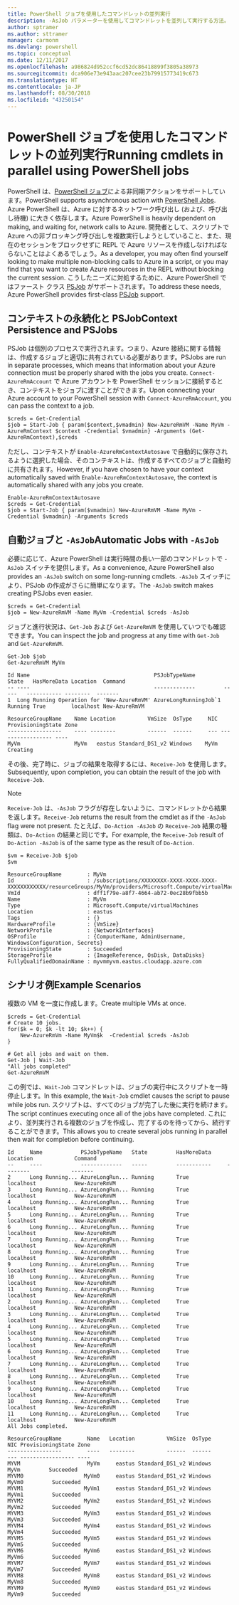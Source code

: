 ```yaml
---
title: PowerShell ジョブを使用したコマンドレットの並列実行
description: -AsJob パラメーターを使用してコマンドレットを並列して実行する方法。
author: sptramer
ms.author: sttramer
manager: carmonm
ms.devlang: powershell
ms.topic: conceptual
ms.date: 12/11/2017
ms.openlocfilehash: a986824d952ccf6cd52dc86418899f3805a38973
ms.sourcegitcommit: dca906e73e943aac207cee23b79915773419c673
ms.translationtype: HT
ms.contentlocale: ja-JP
ms.lasthandoff: 08/30/2018
ms.locfileid: "43250154"
---
```

# <a name="running-cmdlets-in-parallel-using-powershell-jobs"></a><span data-ttu-id="0267a-103">PowerShell ジョブを使用したコマンドレットの並列実行</span><span class="sxs-lookup"><span data-stu-id="0267a-103">Running cmdlets in parallel using PowerShell jobs</span></span>

<span data-ttu-id="0267a-104">PowerShell は、[PowerShell ジョブ](/powershell/module/microsoft.powershell.core/about/about_jobs)による非同期アクションをサポートしています。</span><span class="sxs-lookup"><span data-stu-id="0267a-104">PowerShell supports asynchronous action with [PowerShell Jobs](/powershell/module/microsoft.powershell.core/about/about_jobs).</span></span>
<span data-ttu-id="0267a-105">Azure PowerShell は、Azure に対するネットワーク呼び出し (および、呼び出し待機) に大きく依存します。</span><span class="sxs-lookup"><span data-stu-id="0267a-105">Azure PowerShell is heavily dependent on making, and waiting for, network calls to Azure.</span></span> <span data-ttu-id="0267a-106">開発者として、スクリプトで Azure への非ブロッキング呼び出しを複数実行しようとしていること、また、現在のセッションをブロックせずに REPL で Azure リソースを作成しなければならないことはよくあるでしょう。</span><span class="sxs-lookup"><span data-stu-id="0267a-106">As a developer, you may often find yourself looking to make multiple non-blocking calls to Azure in a script, or you may find that you want to create Azure resources in the REPL without blocking the current session.</span></span> <span data-ttu-id="0267a-107">こうしたニーズに対処するために、Azure PowerShell ではファースト クラス [PSJob](/powershell/module/microsoft.powershell.core/about/about_jobs) がサポートされます。</span><span class="sxs-lookup"><span data-stu-id="0267a-107">To address these needs, Azure PowerShell provides first-class [PSJob](/powershell/module/microsoft.powershell.core/about/about_jobs) support.</span></span>

## <a name="context-persistence-and-psjobs"></a><span data-ttu-id="0267a-108">コンテキストの永続化と PSJob</span><span class="sxs-lookup"><span data-stu-id="0267a-108">Context Persistence and PSJobs</span></span>

<span data-ttu-id="0267a-109">PSJob は個別のプロセスで実行されます。つまり、Azure 接続に関する情報は、作成するジョブと適切に共有されている必要があります。</span><span class="sxs-lookup"><span data-stu-id="0267a-109">PSJobs are run in separate processes, which means that information about your Azure connection must be properly shared with the jobs you create.</span></span> <span data-ttu-id="0267a-110">`Connect-AzureRmAccount` で Azure アカウントを PowerShell セッションに接続するとき、コンテキストをジョブに渡すことができます。</span><span class="sxs-lookup"><span data-stu-id="0267a-110">Upon connecting your Azure account to your PowerShell session with `Connect-AzureRmAccount`, you can pass the context to a job.</span></span>

```azurepowershell-interactive
$creds = Get-Credential
$job = Start-Job { param($context,$vmadmin) New-AzureRmVM -Name MyVm -AzureRmContext $context -Credential $vmadmin} -Arguments (Get-AzureRmContext),$creds
```

<span data-ttu-id="0267a-111">ただし、コンテキストが `Enable-AzureRmContextAutosave` で自動的に保存されるように選択した場合、そのコンテキストは、作成するすべてのジョブと自動的に共有されます。</span><span class="sxs-lookup"><span data-stu-id="0267a-111">However, if you have chosen to have your context automatically saved with `Enable-AzureRmContextAutosave`, the context is automatically shared with any jobs you create.</span></span>

```azurepowershell-interactive
Enable-AzureRmContextAutosave
$creds = Get-Credential
$job = Start-Job { param($vmadmin) New-AzureRmVM -Name MyVm -Credential $vmadmin} -Arguments $creds
```

## <a name="automatic-jobs-with--asjob"></a><span data-ttu-id="0267a-112">自動ジョブと `-AsJob`</span><span class="sxs-lookup"><span data-stu-id="0267a-112">Automatic Jobs with `-AsJob`</span></span>

<span data-ttu-id="0267a-113">必要に応じて、Azure PowerShell は実行時間の長い一部のコマンドレットで `-AsJob` スイッチを提供します。</span><span class="sxs-lookup"><span data-stu-id="0267a-113">As a convenience, Azure PowerShell also provides an `-AsJob` switch on some long-running cmdlets.</span></span>
<span data-ttu-id="0267a-114">`-AsJob` スイッチにより、PSJob の作成がさらに簡単になります。</span><span class="sxs-lookup"><span data-stu-id="0267a-114">The `-AsJob` switch makes creating PSJobs even easier.</span></span>

```azurepowershell-interactive
$creds = Get-Credential
$job = New-AzureRmVM -Name MyVm -Credential $creds -AsJob
```

<span data-ttu-id="0267a-115">ジョブと進行状況は、`Get-Job` および `Get-AzureRmVM` を使用していつでも確認できます。</span><span class="sxs-lookup"><span data-stu-id="0267a-115">You can inspect the job and progress at any time with `Get-Job` and `Get-AzureRmVM`.</span></span>

```azurepowershell-interactive
Get-Job $job
Get-AzureRmVM MyVm
```

```output
Id Name                                       PSJobTypeName         State   HasMoreData Location  Command
-- ----                                       -------------         -----   ----------- --------  -------
1  Long Running Operation for 'New-AzureRmVM' AzureLongRunningJob`1 Running True        localhost New-AzureRmVM

ResourceGroupName    Name Location          VmSize  OsType     NIC ProvisioningState Zone
-----------------    ---- --------          ------  ------     --- ----------------- ----
MyVm                 MyVm   eastus Standard_DS1_v2 Windows    MyVm          Creating
```

<span data-ttu-id="0267a-116">その後、完了時に、ジョブの結果を取得するには、`Receive-Job` を使用します。</span><span class="sxs-lookup"><span data-stu-id="0267a-116">Subsequently, upon completion, you can obtain the result of the job with `Receive-Job`.</span></span>

> [!NOTE]
> <span data-ttu-id="0267a-117">`Receive-Job` は、`-AsJob` フラグが存在しないように、コマンドレットから結果を返します。</span><span class="sxs-lookup"><span data-stu-id="0267a-117">`Receive-Job` returns the result from the cmdlet as if the `-AsJob` flag were not present.</span></span>
> <span data-ttu-id="0267a-118">たとえば、`Do-Action -AsJob` の `Receive-Job` 結果の種類は、`Do-Action` の結果と同じです。</span><span class="sxs-lookup"><span data-stu-id="0267a-118">For example, the `Receive-Job` result of `Do-Action -AsJob` is of the same type as the result of `Do-Action`.</span></span>

```azurepowershell-interactive
$vm = Receive-Job $job
$vm
```

```output
ResourceGroupName        : MyVm
Id                       : /subscriptions/XXXXXXXX-XXXX-XXXX-XXXX-XXXXXXXXXXXX/resourceGroups/MyVm/providers/Microsoft.Compute/virtualMachines/MyVm
VmId                     : dff1f79e-a8f7-4664-ab72-0ec28b9fbb5b
Name                     : MyVm
Type                     : Microsoft.Compute/virtualMachines
Location                 : eastus
Tags                     : {}
HardwareProfile          : {VmSize}
NetworkProfile           : {NetworkInterfaces}
OSProfile                : {ComputerName, AdminUsername, WindowsConfiguration, Secrets}
ProvisioningState        : Succeeded
StorageProfile           : {ImageReference, OsDisk, DataDisks}
FullyQualifiedDomainName : myvmmyvm.eastus.cloudapp.azure.com
```

## <a name="example-scenarios"></a><span data-ttu-id="0267a-119">シナリオ例</span><span class="sxs-lookup"><span data-stu-id="0267a-119">Example Scenarios</span></span>

<span data-ttu-id="0267a-120">複数の VM を一度に作成します。</span><span class="sxs-lookup"><span data-stu-id="0267a-120">Create multiple VMs at once.</span></span>

```azurepowershell-interactive
$creds = Get-Credential
# Create 10 jobs.
for($k = 0; $k -lt 10; $k++) {
    New-AzureRmVm -Name MyVm$k  -Credential $creds -AsJob
}

# Get all jobs and wait on them.
Get-Job | Wait-Job
"All jobs completed"
Get-AzureRmVM
```

<span data-ttu-id="0267a-121">この例では、`Wait-Job` コマンドレットは、ジョブの実行中にスクリプトを一時停止します。</span><span class="sxs-lookup"><span data-stu-id="0267a-121">In this example, the `Wait-Job` cmdlet causes the script to pause while jobs run.</span></span> <span data-ttu-id="0267a-122">スクリプトは、すべてのジョブが完了した後に実行を続けます。</span><span class="sxs-lookup"><span data-stu-id="0267a-122">The script continues executing once all of the jobs have completed.</span></span> <span data-ttu-id="0267a-123">これにより、並列実行される複数のジョブを作成し、完了するのを待ってから、続行することができます。</span><span class="sxs-lookup"><span data-stu-id="0267a-123">This allows you to create several jobs running in parallel then wait for completion before continuing.</span></span>

```output
Id     Name            PSJobTypeName   State         HasMoreData     Location             Command
--     ----            -------------   -----         -----------     --------             -------
2      Long Running... AzureLongRun... Running       True            localhost            New-AzureRmVM
3      Long Running... AzureLongRun... Running       True            localhost            New-AzureRmVM
4      Long Running... AzureLongRun... Running       True            localhost            New-AzureRmVM
5      Long Running... AzureLongRun... Running       True            localhost            New-AzureRmVM
6      Long Running... AzureLongRun... Running       True            localhost            New-AzureRmVM
7      Long Running... AzureLongRun... Running       True            localhost            New-AzureRmVM
8      Long Running... AzureLongRun... Running       True            localhost            New-AzureRmVM
9      Long Running... AzureLongRun... Running       True            localhost            New-AzureRmVM
10     Long Running... AzureLongRun... Running       True            localhost            New-AzureRmVM
11     Long Running... AzureLongRun... Running       True            localhost            New-AzureRmVM
2      Long Running... AzureLongRun... Completed     True            localhost            New-AzureRmVM
3      Long Running... AzureLongRun... Completed     True            localhost            New-AzureRmVM
4      Long Running... AzureLongRun... Completed     True            localhost            New-AzureRmVM
5      Long Running... AzureLongRun... Completed     True            localhost            New-AzureRmVM
6      Long Running... AzureLongRun... Completed     True            localhost            New-AzureRmVM
7      Long Running... AzureLongRun... Completed     True            localhost            New-AzureRmVM
8      Long Running... AzureLongRun... Completed     True            localhost            New-AzureRmVM
9      Long Running... AzureLongRun... Completed     True            localhost            New-AzureRmVM
10     Long Running... AzureLongRun... Completed     True            localhost            New-AzureRmVM
11     Long Running... AzureLongRun... Completed     True            localhost            New-AzureRmVM
All Jobs completed.

ResourceGroupName        Name   Location          VmSize  OsType           NIC ProvisioningState Zone
-----------------        ----   --------          ------  ------           --- ----------------- ----
MYVM                     MyVm     eastus Standard_DS1_v2 Windows          MyVm         Succeeded
MYVM0                   MyVm0     eastus Standard_DS1_v2 Windows         MyVm0         Succeeded
MYVM1                   MyVm1     eastus Standard_DS1_v2 Windows         MyVm1         Succeeded
MYVM2                   MyVm2     eastus Standard_DS1_v2 Windows         MyVm2         Succeeded
MYVM3                   MyVm3     eastus Standard_DS1_v2 Windows         MyVm3         Succeeded
MYVM4                   MyVm4     eastus Standard_DS1_v2 Windows         MyVm4         Succeeded
MYVM5                   MyVm5     eastus Standard_DS1_v2 Windows         MyVm5         Succeeded
MYVM6                   MyVm6     eastus Standard_DS1_v2 Windows         MyVm6         Succeeded
MYVM7                   MyVm7     eastus Standard_DS1_v2 Windows         MyVm7         Succeeded
MYVM8                   MyVm8     eastus Standard_DS1_v2 Windows         MyVm8         Succeeded
MYVM9                   MyVm9     eastus Standard_DS1_v2 Windows         MyVm9         Succeeded
```

